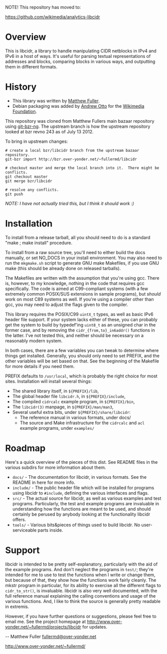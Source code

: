 NOTE!  This repository has moved to:

https://github.com/wikimedia/analytics-libcidr



# Overview

This is libcidr, a library to handle manipulating CIDR netblocks in
IPv4 and IPv6 in a host of ways.  It's useful for parsing textual
representations of addresses and blocks, comparing blocks in various
ways, and outputting them in different formats.

# History
- This library was written by [Matthew Fuller](mailto:fullermd@over-yonder.net).
- Debian packaging was added by [Andrew Otto](mailto:otto@wikimedia.org)
  for the [Wikimedia Foundation](http://wikimediafoundation.org).

This repository was cloned from Matthew Fullers main bazaar repository
using [git-bzr-ng](https://github.com/termie/git-bzr-ng).  The upstream
branch is how the upstream repository looked at bzr revno 243 as of
July 13 2012.

To bring in upstream changes:

    # create a local bzr/libcidr branch from the upstream bazaar repository.
    git-bzr import http://bzr.over-yonder.net/~fullermd/libcidr
    
    # checkout master and merge the local branch into it.  There might be conflicts.
    git checkout master
    git merge bzr/libcidr
    
    # resolve any conflicts.
    git push
  
_NOTE: I have not actually tried this, but I think it should work :)_
  

# Installation

To install from a release tarball, all you should need to do is a
standard "make ; make install" procedure.

To install from a raw source tree, you'll need to either build the docs
manually, or set NO_DOCS in your install environment.  You may also
need to run the `mkgmake.sh` script to generate GNU make Makefiles, if
you use GNU make (this should be already done on released tarballs).

The Makefiles are written with the assumption that you're using gcc.
There is, however, to my knowledge, nothing in the code that requires
gcc specifically.  The code is aimed at C99-compliant systems (with a
few extremely common POSIX/SUS extensions in sample programs), but
_should_ work on most C89 systems as well.  If you're using a compiler
other than gcc, you may need to adjust the flags given to the compiler.

This library requires the POSIX/C99 `uintX_t` types, as well as basic
IPv6 header file support.  If your system lacks either of these, you
can probably get the system to build by typedef'ing `uint8_t` as an
unsigned char in the former case, and by removing the
`cidr_{from,to}_in6addr()` functions in the latter.  I've not tested
this, and neither should be necessary on a reasonably modern system.

In both cases, there are a few variables you can tweak to determine
where things get installed.  Generally, you should only need to set
PREFIX, and the other variables will be set based on that.  See the
beginning of the Makefile for more details if you need them.

PREFIX defaults to `/usr/local`, which is probably the right choice for
most sites.  Installation will install several things:

- The shared library itself, in `${PREFIX}/lib`,
- The global header file `libcidr.h`, in `${PREFIX}/include`,
- The compiled `cidrcalc` example program, in `${PREFIX}/bin`,
- The `libcidr(3)` manpage, in `${PREFIX}/man/man3`,
- Several useful extra bits, under `${PREFIX}/share/libcidr`:
  - The reference manual in various formats, under docs/
  - The source and Make infrastructure for the `cidrcalc` and `acl` example
    programs, under `examples/`


# Roadmap

Here's a quick overview of the pieces of this dist.  See README files
in the various subdirs for more information about them.

- `docs/`    - The documentation for libcidr, in various formats.
               See the README in here for more info.
- `include/` - The public header file which will be installed for
               programs using libcidr to `#include`, defining the various
               interfaces and flags.
- `src/`     - The actual source for libcidr, as well as various examples
               and test programs.  Particularly, the test and example
               programs are invaluable in understanding how the functions
               are meant to be used, and should certainly be perused by
               anybody looking at the functionality libcidr offers.
- `tools/`   - Various bits&pieces of things used to build libcidr.  No
               user-serviceable parts inside.


# Support

libcidr is intended to be pretty self-explanatory, particularly with
the aid of the example programs.  And don't neglect the programs in
`test/`; they're intended for me to use to test the functions when I
write or change them, but because of that, they show how the functions
work fairly cleanly.  The mkstr program in particular, for its ability
to exercise all the different flags to `cidr_to_str()`, is invaluable.
libcidr is also very well documented, with the full reference manual
explaining the calling conventions and usage of the various functions.
And, I like to think the source is generally pretty readable in
extremis.

However, if you have further questions or suggestions, please feel free
to email me.  See the project homepage at
<http://www.over-yonder.net/~fullermd/projects/libcidr> for updates.


-- 
Matthew Fuller
<fullermd@over-yonder.net>

<http://www.over-yonder.net/~fullermd/>
